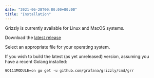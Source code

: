```yaml
---
date: "2021-06-28T00:00:00+00:00"
title: "Installation"
---
```


Grizzly is currently available for Linux and MacOS systems.

Download the [latest release](https://github.com/grafana/grizzly/releases)

Select an appropriate file for your operating system.

If you wish to build the latest (as yet unreleased) version, assuming you have
a recent Golang installed:

`GO111MODULE=on go get -u github.com/grafana/grizzly/cmd/grr`

